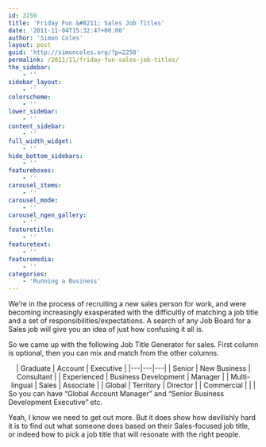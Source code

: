 ```yaml
---
id: 2250
title: 'Friday Fun &#8211; Sales Job Titles'
date: '2011-11-04T15:32:47+00:00'
author: 'Simon Coles'
layout: post
guid: 'http://simoncoles.org/?p=2250'
permalink: /2011/11/friday-fun-sales-job-titles/
the_sidebar:
    - ''
sidebar_layout:
    - ''
colorscheme:
    - ''
lower_sidebar:
    - ''
content_sidebar:
    - ''
full_width_widget:
    - ''
hide_bottom_sidebars:
    - ''
featureboxes:
    - ''
carousel_items:
    - ''
carousel_mode:
    - ''
carousel_ngen_gallery:
    - ''
featuretitle:
    - ''
featuretext:
    - ''
featuremedia:
    - ''
categories:
    - 'Running a Business'
---
```


We’re in the process of recruiting a new sales person for work, and were becoming increasingly exasperated with the difficultly of matching a job title and a set of responsibilities/expectations. A search of any Job Board for a Sales job will give you an idea of just how confusing it all is.

So we came up with the following Job Title Generator for sales. First column is optional, then you can mix and match from the other columns.

<center>| Graduate | Account | Executive |
|---|---|---|
| Senior | New Business | Consultant |
| Experienced | Business Development | Manager |
| Multi-lingual | Sales | Associate |
| Global | Territory | Director |
| Commercial |  |  |

</center>So you can have “Global Account Manager” and “Senior Business Development Executive” etc.

Yeah, I know we need to get out more. But it does show how devilishly hard it is to find out what someone does based on their Sales-focused job title, or indeed how to pick a job title that will resonate with the right people.